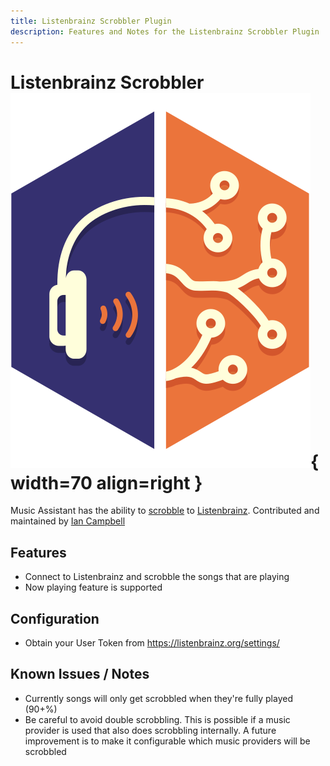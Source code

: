 ```yaml
---
title: Listenbrainz Scrobbler Plugin
description: Features and Notes for the Listenbrainz Scrobbler Plugin
---
```


# Listenbrainz Scrobbler ![Preview image](../assets/icons/listenbrainz-icon.png){ width=70 align=right }

Music Assistant has the ability to [scrobble](https://www.collinsdictionary.com/dictionary/english/scrobble) to [Listenbrainz](https://listenbrainz.org). Contributed and maintained by [Ian Campbell](https://github.com/ijc)

## Features

- Connect to Listenbrainz and scrobble the songs that are playing
- Now playing feature is supported

## Configuration

- Obtain your User Token from https://listenbrainz.org/settings/ 

## Known Issues / Notes

- Currently songs will only get scrobbled when they're fully played (90+%)
- Be careful to avoid double scrobbling. This is possible if a music provider is used that also does scrobbling internally. A future improvement is to make it configurable which music providers will be scrobbled
